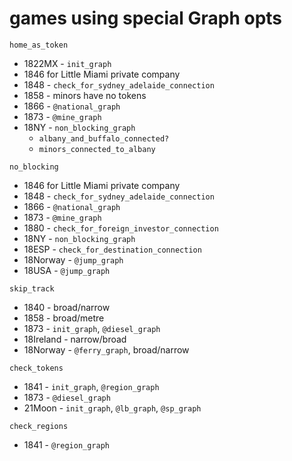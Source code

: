 # games using special Graph opts

`home_as_token`

* 1822MX - `init_graph`
* 1846 for Little Miami private company
* 1848 - `check_for_sydney_adelaide_connection`
* 1858 - minors have no tokens
* 1866 - `@national_graph`
* 1873 - `@mine_graph`
* 18NY - `non_blocking_graph`
    * `albany_and_buffalo_connected?`
    * `minors_connected_to_albany`


`no_blocking`

* 1846 for Little Miami private company
* 1848 - `check_for_sydney_adelaide_connection`
* 1866 - `@national_graph`
* 1873 - `@mine_graph`
* 1880 - `check_for_foreign_investor_connection`
* 18NY - `non_blocking_graph`
* 18ESP - `check_for_destination_connection`
* 18Norway - `@jump_graph`
* 18USA - `@jump_graph`


`skip_track`

* 1840 - broad/narrow
* 1858 - broad/metre
* 1873 - `init_graph`, `@diesel_graph`
* 18Ireland - narrow/broad
* 18Norway - `@ferry_graph`, broad/narrow


`check_tokens`

* 1841 - `init_graph`, `@region_graph`
* 1873 - `@diesel_graph`
* 21Moon - `init_graph`, `@lb_graph`, `@sp_graph`

`check_regions`

* 1841 - `@region_graph`
